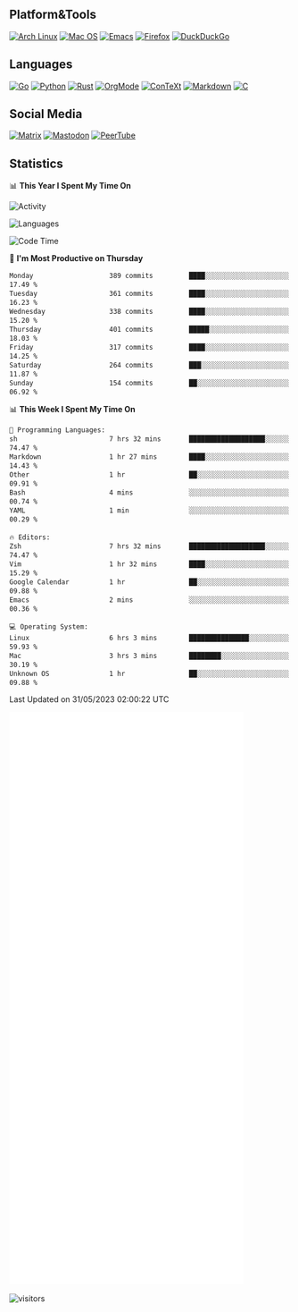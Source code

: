 ## Platform&Tools

[![Arch Linux](https://img.shields.io/badge/ArchLinux-1793D1?logo=arch-linux&logoColor=fff&style=flat-square)](https://archlinux.org/)
[![Mac OS](https://img.shields.io/badge/MacOS-000000?style=flat-square&logo=macos&logoColor=F0F0F0)](https://www.apple.com/macos/)
[![Emacs](https://img.shields.io/badge/Emacs-%237F5AB6.svg?&style=flat-square&logo=gnu-emacs&logoColor=white)](https://www.gnu.org/software/emacs/)
[![Firefox](https://img.shields.io/badge/Firefox-FF7139?style=flat-square&logo=Firefox-Browser&logoColor=white)](https://firefox.com/)
[![DuckDuckGo](https://img.shields.io/badge/DuckDuckGo-DE5833?style=flat-square&logo=DuckDuckGo&logoColor=white)](https://duckduckgo.com/)

## Languages

[![Go](https://img.shields.io/badge/Golang-%2300ADD8.svg?style=flat-square&logo=go&logoColor=white)](https://golang.org/)
[![Python](https://img.shields.io/badge/Python-3670A0?style=flat-square&logo=python&logoColor=ffdd54)](https://www.python.org/)
[![Rust](https://img.shields.io/badge/Rust-%23000000.svg?style=flat-square&logo=rust&logoColor=white)](https://www.rust-lang.org/)
[![OrgMode](https://img.shields.io/badge/OrgMode-%23000000.svg?style=flat-square&logo=org&logoColor=white)](https://orgmode.org/)
[![ConTeXt](https://img.shields.io/badge/ConTeXt-%23008080.svg?style=flat-square&logo=latex&logoColor=white)](https://contextgarden.net/)
[![Markdown](https://img.shields.io/badge/MarkDown-%23000000.svg?style=flat-square&logo=markdown&logoColor=white)](https://daringfireball.net/projects/markdown/)
[![C](https://img.shields.io/badge/C-%2300599C.svg?style=flat-square&logo=c&logoColor=white)](https://www.iso.org/standard/74528.html)

## Social Media
<!--[![Telegram](https://img.shields.io/badge/SteamedFish-2CA5E0?style=social&logo=telegram&logoColor=white)](https://t.me/SteamedFish)-->

[![Matrix](https://img.shields.io/badge/SteamedFish-2CA5E0?style=social&logo=matrix&logoColor=black)](https://matrix.to/#/@i:steamedfish.org)
[![Mastodon](https://img.shields.io/mastodon/follow/109596467238113271?domain=https%3A%2F%2Fmastodon.steamedfish.org%2F&style=social)](https://steamedfish.org/@SteamedFish)
[![PeerTube](https://img.shields.io/badge/PeerTube-23000000.svg?logo=peertube&style=social)](https://peertube.steamedfish.org/)

## Statistics


📊 **This Year I Spent My Time On** 

![Activity](https://wakatime.com/share/@SteamedFish/7529f30a-f1b7-40a4-8d09-e6d855cb7a13.png)

![Languages](https://wakatime.com/share/@SteamedFish/1c5e5366-0e9e-40d8-ac85-d630f61b69c6.svg)

<!--START_SECTION:waka-->
![Code Time](http://img.shields.io/badge/Code%20Time-2%2C468%20hrs%2052%20mins-blue)

📅 **I'm Most Productive on Thursday** 

```text
Monday                   389 commits         ████░░░░░░░░░░░░░░░░░░░░░   17.49 % 
Tuesday                  361 commits         ████░░░░░░░░░░░░░░░░░░░░░   16.23 % 
Wednesday                338 commits         ████░░░░░░░░░░░░░░░░░░░░░   15.20 % 
Thursday                 401 commits         █████░░░░░░░░░░░░░░░░░░░░   18.03 % 
Friday                   317 commits         ████░░░░░░░░░░░░░░░░░░░░░   14.25 % 
Saturday                 264 commits         ███░░░░░░░░░░░░░░░░░░░░░░   11.87 % 
Sunday                   154 commits         ██░░░░░░░░░░░░░░░░░░░░░░░   06.92 % 
```


📊 **This Week I Spent My Time On** 

```text
💬 Programming Languages: 
sh                       7 hrs 32 mins       ███████████████████░░░░░░   74.47 % 
Markdown                 1 hr 27 mins        ████░░░░░░░░░░░░░░░░░░░░░   14.43 % 
Other                    1 hr                ██░░░░░░░░░░░░░░░░░░░░░░░   09.91 % 
Bash                     4 mins              ░░░░░░░░░░░░░░░░░░░░░░░░░   00.74 % 
YAML                     1 min               ░░░░░░░░░░░░░░░░░░░░░░░░░   00.29 % 

🔥 Editors: 
Zsh                      7 hrs 32 mins       ███████████████████░░░░░░   74.47 % 
Vim                      1 hr 32 mins        ████░░░░░░░░░░░░░░░░░░░░░   15.29 % 
Google Calendar          1 hr                ██░░░░░░░░░░░░░░░░░░░░░░░   09.88 % 
Emacs                    2 mins              ░░░░░░░░░░░░░░░░░░░░░░░░░   00.36 % 

💻 Operating System: 
Linux                    6 hrs 3 mins        ███████████████░░░░░░░░░░   59.93 % 
Mac                      3 hrs 3 mins        ████████░░░░░░░░░░░░░░░░░   30.19 % 
Unknown OS               1 hr                ██░░░░░░░░░░░░░░░░░░░░░░░   09.88 % 
```


 Last Updated on 31/05/2023 02:00:22 UTC
<!--END_SECTION:waka-->


![Metrics](https://github.com/SteamedFish/SteamedFish/blob/master/github-metrics.svg)


![visitors](https://visitor-badge.laobi.icu/badge?page_id=SteamedFish.SteamedFish)

